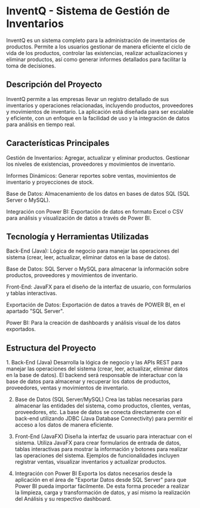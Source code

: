<h1>InventQ - Sistema de Gestión de Inventarios</h1>
InventQ es un sistema completo para la administración de inventarios de productos. Permite a los usuarios gestionar de manera eficiente el ciclo de vida de los productos, controlar las existencias, realizar actualizaciones y eliminar productos, así como generar informes detallados para facilitar la toma de decisiones.

<h2>Descripción del Proyecto</h2>
InventQ permite a las empresas llevar un registro detallado de sus inventarios y operaciones relacionadas, incluyendo productos, proveedores y movimientos de inventario. La aplicación está diseñada para ser escalable y eficiente, con un enfoque en la facilidad de uso y la integración de datos para análisis en tiempo real.

<h2>Características Principales</h2>
Gestión de Inventarios: Agregar, actualizar y eliminar productos. Gestionar los niveles de existencias, proveedores y movimientos de inventario.

Informes Dinámicos: Generar reportes sobre ventas, movimientos de inventario y proyecciones de stock.

Base de Datos: Almacenamiento de los datos en bases de datos SQL (SQL Server o MySQL).

Integración con Power BI: Exportación de datos en formato Excel o CSV para análisis y visualización de datos a través de Power BI.

<h2>Tecnología y Herramientas Utilizadas</h2>
Back-End (Java): Lógica de negocio para manejar las operaciones del sistema (crear, leer, actualizar, eliminar datos en la base de datos).

Base de Datos: SQL Server o MySQL para almacenar la información sobre productos, proveedores y movimientos de inventario.

Front-End: JavaFX para el diseño de la interfaz de usuario, con formularios y tablas interactivas.

Exportación de Datos: Exportación de datos a través de POWER BI, en el apartado "SQL Server".

Power BI: Para la creación de dashboards y análisis visual de los datos exportados.



<h2>Estructura del Proyecto</h2>
1. Back-End (Java)
Desarrolla la lógica de negocio y las APIs REST para manejar las operaciones del sistema (crear, leer, actualizar, eliminar datos en la base de datos). El backend será responsable de interactuar con la base de datos para almacenar y recuperar los datos de productos, proveedores, ventas y movimientos de inventario.

2. Base de Datos (SQL Server/MySQL)
Crea las tablas necesarias para almacenar las entidades del sistema, como productos, clientes, ventas, proveedores, etc. La base de datos se conecta directamente con el back-end utilizando JDBC (Java Database Connectivity) para permitir el acceso a los datos de manera eficiente.

3. Front-End (JavaFX)
Diseña la interfaz de usuario para interactuar con el sistema. Utiliza JavaFX para crear formularios de entrada de datos, tablas interactivas para mostrar la información y botones para realizar las operaciones del sistema. Ejemplos de funcionalidades incluyen registrar ventas, visualizar inventarios y actualizar productos.

4. Integración con Power BI
Exporta los datos necesarios desde la aplicación en el área de "Exportar Datos desde SQL Server" para que Power BI pueda importar fácilmente. De esta forma proceder a realizar la limpieza, carga y transformación de datos, y así mismo la realización del Análisis y su respectivo dashboard.
